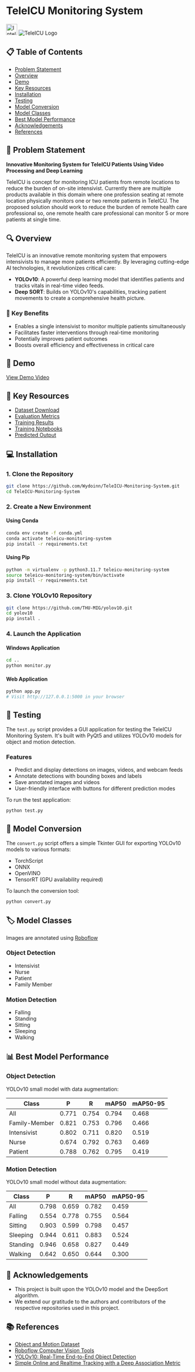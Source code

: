 # TeleICU Monitoring System

<img src="https://github.com/Wydoinn/TeleICU-Monitoring-System/assets/120785316/129088f6-88c9-426e-817b-f977c4ed7043" alt="Intel Logo" width="auto" height="30"> ![TeleICU Logo](https://img.shields.io/badge/TeleICU-Monitoring%20System-blue?style=for-the-badge&logo=github) 

## 📋 Table of Contents
- [Problem Statement](#problem-statement)
- [Overview](#overview)
- [Demo](#demo)
- [Key Resources](#key-resources)
- [Installation](#installation)
- [Testing](#testing)
- [Model Conversion](#model-conversion)
- [Model Classes](#model-classes)
- [Best Model Performance](#best-model-performance)
- [Acknowledgements](#acknowledgements)
- [References](#references)

## 🔬 Problem Statement

**Innovative Monitoring System for TeleICU Patients Using Video Processing and Deep Learning**

TeleICU is concept for monitoring ICU patients from remote locations to reduce the burden of on-site intensivist. Currently there are multiple products available in this domain where one profession seating at remote location physically monitors one or two remote patients in TeleICU. The proposed solution should work to reduce the burden of remote health care professional so, one remote health care professional can monitor 5 or more patients at single time.

## 🔍 Overview

TeleICU is an innovative remote monitoring system that empowers intensivists to manage more patients efficiently. By leveraging cutting-edge AI technologies, it revolutionizes critical care:

- **YOLOv10**: A powerful deep learning model that identifies patients and tracks vitals in real-time video feeds.
- **Deep SORT**: Builds on YOLOv10's capabilities, tracking patient movements to create a comprehensive health picture.

### 🌟 Key Benefits

- Enables a single intensivist to monitor multiple patients simultaneously
- Facilitates faster interventions through real-time monitoring
- Potentially improves patient outcomes
- Boosts overall efficiency and effectiveness in critical care

## 🎥 Demo

[View Demo Video](https://github.com/Wydoinn/TeleICU-Monitoring-System/assets/120785316/82fc5ca4-63f4-4489-8aab-ebe7e5697443)

## 🔗 Key Resources

- [Dataset Download](https://drive.google.com/drive/folders/1HSTfpo4IAEo9k5aSaw5KK92__wk-zGVT?usp=sharing)
- [Evaluation Metrics](https://github.com/Wydoinn/TeleICU-Monitoring-System/tree/main/evaluation)
- [Training Results](https://github.com/Wydoinn/TeleICU-Monitoring-System/tree/main/examine)
- [Training Notebooks](https://github.com/Wydoinn/TeleICU-Monitoring-System/tree/main/trains)
- [Predicted Output](https://github.com/Wydoinn/TeleICU-Monitoring-System/tree/main/output)

## 💻 Installation

### 1. Clone the Repository

```bash
git clone https://github.com/Wydoinn/TeleICU-Monitoring-System.git
cd TeleICU-Monitoring-System
```

### 2. Create a New Environment

#### Using Conda

```bash
conda env create -f conda.yml
conda activate teleicu-monitoring-system
pip install -r requirements.txt
```

#### Using Pip

```bash
python -m virtualenv -p python3.11.7 teleicu-monitoring-system
source teleicu-monitoring-system/bin/activate
pip install -r requirements.txt
```

### 3. Clone YOLOv10 Repository

```bash
git clone https://github.com/THU-MIG/yolov10.git
cd yolov10
pip install .
```

### 4. Launch the Application

#### Windows Application

```bash
cd ..
python monitor.py
```

#### Web Application

```bash
python app.py
# Visit http://127.0.0.1:5000 in your browser
```

## 🧪 Testing

The `test.py` script provides a GUI application for testing the TeleICU Monitoring System. It's built with PyQt5 and utilizes YOLOv10 models for object and motion detection.

### Features

- Predict and display detections on images, videos, and webcam feeds
- Annotate detections with bounding boxes and labels
- Save annotated images and videos
- User-friendly interface with buttons for different prediction modes

To run the test application:

```bash
python test.py
```

## 🔄 Model Conversion

The `convert.py` script offers a simple Tkinter GUI for exporting YOLOv10 models to various formats:

- TorchScript
- ONNX
- OpenVINO
- TensorRT (GPU availability required)

To launch the conversion tool:

```bash
python convert.py
```

## 🏷️ Model Classes

Images are annotated using [Roboflow](https://roboflow.com/)

### Object Detection
- Intensivist
- Nurse
- Patient
- Family Member

### Motion Detection
- Falling
- Standing
- Sitting
- Sleeping
- Walking

## 📊 Best Model Performance

### Object Detection

YOLOv10 small model with data augmentation:

| Class         | P     | R     | mAP50 | mAP50-95 |
|---------------|-------|-------|-------|----------|
| All           | 0.771 | 0.754 | 0.794 | 0.468    |
| Family-Member | 0.821 | 0.753 | 0.796 | 0.466    |
| Intensivist   | 0.802 | 0.711 | 0.820 | 0.519    |
| Nurse         | 0.674 | 0.792 | 0.763 | 0.469    |
| Patient       | 0.788 | 0.762 | 0.795 | 0.419    |

### Motion Detection

YOLOv10 small model without data augmentation:

| Class    | P     | R     | mAP50 | mAP50-95 |
|----------|-------|-------|-------|----------|
| All      | 0.798 | 0.659 | 0.782 | 0.459    |
| Falling  | 0.554 | 0.778 | 0.755 | 0.564    |
| Sitting  | 0.903 | 0.599 | 0.798 | 0.457    |
| Sleeping | 0.944 | 0.611 | 0.883 | 0.524    |
| Standing | 0.946 | 0.658 | 0.827 | 0.449    |
| Walking  | 0.642 | 0.650 | 0.644 | 0.300    |

## 🙏 Acknowledgements

- This project is built upon the YOLOv10 model and the DeepSort algorithm.
- We extend our gratitude to the authors and contributors of the respective repositories used in this project.

## 📚 References

- [Object and Motion Dataset](https://drive.google.com/drive/folders/1HSTfpo4IAEo9k5aSaw5KK92__wk-zGVT?usp=sharing)
- [Roboflow Computer Vision Tools](https://roboflow.com/)
- [YOLOv10: Real-Time End-to-End Object Detection](https://github.com/THU-MIG/yolov10)
- [Simple Online and Realtime Tracking with a Deep Association Metric](https://arxiv.org/abs/1703.07402)
